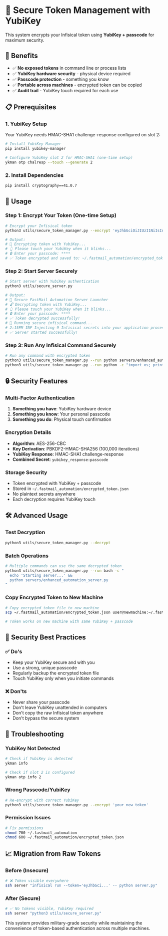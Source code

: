 # 🔐 Secure Token Management with YubiKey

This system encrypts your Infisical token using **YubiKey + passcode** for maximum security.

## 🎯 Benefits

- ✅ **No exposed tokens** in command line or process lists
- ✅ **YubiKey hardware security** - physical device required
- ✅ **Passcode protection** - something you know
- ✅ **Portable across machines** - encrypted token can be copied
- ✅ **Audit trail** - YubiKey touch required for each use

## 📋 Prerequisites

### 1. YubiKey Setup
Your YubiKey needs HMAC-SHA1 challenge-response configured on slot 2:

```bash
# Install YubiKey Manager
pip install yubikey-manager

# Configure YubiKey slot 2 for HMAC-SHA1 (one-time setup)
ykman otp chalresp --touch --generate 2
```

### 2. Install Dependencies
```bash
pip install cryptography==41.0.7
```

## 🚀 Usage

### Step 1: Encrypt Your Token (One-time Setup)

```bash
# Encrypt your Infisical token
python3 utils/secure_token_manager.py --encrypt 'eyJhbGciOiJIUzI1NiIsInR5cCI6IkpXVCJ9...'

# Output:
# 🔐 Encrypting token with YubiKey...
# 👆 Please touch your YubiKey when it blinks...
# 🔒 Enter your passcode: ****
# ✅ Token encrypted and saved to: ~/.fastmail_automation/encrypted_token.json
```

### Step 2: Start Server Securely

```bash
# Start server with YubiKey authentication
python3 utils/secure_server.py

# Output:
# 🔐 Secure FastMail Automation Server Launcher
# 🔓 Decrypting token with YubiKey...
# 👆 Please touch your YubiKey when it blinks...
# 🔒 Enter your passcode: ****
# ✅ Token decrypted successfully!
# 🚀 Running secure infisical command...
# 2:15PM INF Injecting 9 Infisical secrets into your application process
# ✅ Server started successfully!
```

### Step 3: Run Any Infisical Command Securely

```bash
# Run any command with encrypted token
python3 utils/secure_token_manager.py --run python servers/enhanced_automation_server.py
python3 utils/secure_token_manager.py --run python -c "import os; print('FM_M_0:', os.getenv('FM_M_0')[:10])"
```

## 🔒 Security Features

### Multi-Factor Authentication
1. **Something you have**: YubiKey hardware device
2. **Something you know**: Your personal passcode
3. **Something you do**: Physical touch confirmation

### Encryption Details
- **Algorithm**: AES-256-CBC
- **Key Derivation**: PBKDF2-HMAC-SHA256 (100,000 iterations)
- **YubiKey Response**: HMAC-SHA1 challenge-response
- **Combined Secret**: `yubikey_response:passcode`

### Storage Security
- Token encrypted with YubiKey + passcode
- Stored in `~/.fastmail_automation/encrypted_token.json`
- No plaintext secrets anywhere
- Each decryption requires YubiKey touch

## 🛠 Advanced Usage

### Test Decryption
```bash
python3 utils/secure_token_manager.py --decrypt
```

### Batch Operations
```bash
# Multiple commands can use the same decrypted token
python3 utils/secure_token_manager.py --run bash -c "
  echo 'Starting server...' && 
  python servers/enhanced_automation_server.py
"
```

### Copy Encrypted Token to New Machine
```bash
# Copy encrypted token file to new machine
scp ~/.fastmail_automation/encrypted_token.json user@newmachine:~/.fastmail_automation/

# Token works on new machine with same YubiKey + passcode
```

## 🚨 Security Best Practices

### ✅ Do's
- Keep your YubiKey secure and with you
- Use a strong, unique passcode
- Regularly backup the encrypted token file
- Touch YubiKey only when you initiate commands

### ❌ Don'ts  
- Never share your passcode
- Don't leave YubiKey unattended in computers
- Don't copy the raw Infisical token anywhere
- Don't bypass the secure system

## 🔧 Troubleshooting

### YubiKey Not Detected
```bash
# Check if YubiKey is detected
ykman info

# Check if slot 2 is configured
ykman otp info 2
```

### Wrong Passcode/YubiKey
```bash
# Re-encrypt with correct YubiKey
python3 utils/secure_token_manager.py --encrypt 'your_new_token'
```

### Permission Issues
```bash
# Fix permissions
chmod 700 ~/.fastmail_automation
chmod 600 ~/.fastmail_automation/encrypted_token.json
```

## 📈 Migration from Raw Tokens

### Before (Insecure)
```bash
# ❌ Token visible everywhere
ssh server "infisical run --token='eyJhbGci...' -- python server.py"
```

### After (Secure)
```bash
# ✅ No tokens visible, YubiKey required
ssh server "python3 utils/secure_server.py"
```

This system provides military-grade security while maintaining the convenience of token-based authentication across multiple machines. 